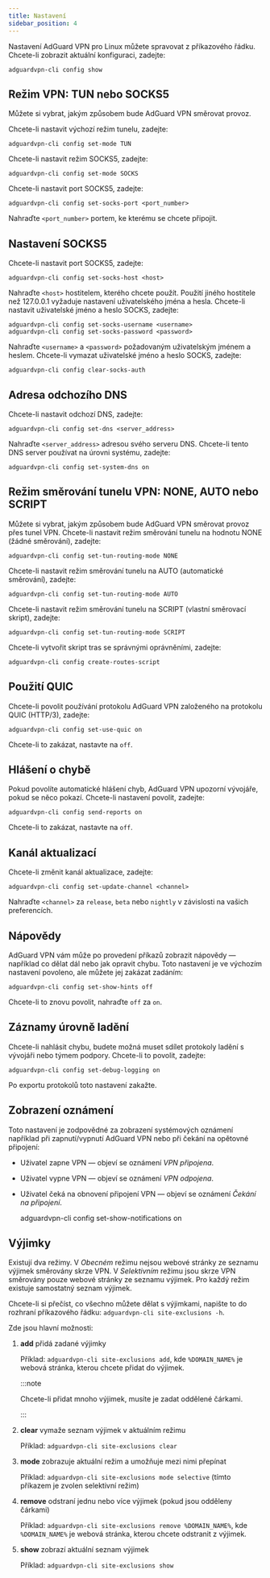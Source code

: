 ```yaml
---
title: Nastavení
sidebar_position: 4
---
```


Nastavení AdGuard VPN pro Linux můžete spravovat z příkazového řádku. Chcete-li zobrazit aktuální konfiguraci, zadejte:

```
adguardvpn-cli config show
```

## Režim VPN: TUN nebo SOCKS5

Můžete si vybrat, jakým způsobem bude AdGuard VPN směrovat provoz.

Chcete-li nastavit výchozí režim tunelu, zadejte:

```
adguardvpn-cli config set-mode TUN
```

Chcete-li nastavit režim SOCKS5, zadejte:

```
adguardvpn-cli config set-mode SOCKS
```

Chcete-li nastavit port SOCKS5, zadejte:

```
adguardvpn-cli config set-socks-port <port_number>
```

Nahraďte `<port_number>` portem, ke kterému se chcete připojit.

## Nastavení SOCKS5

Chcete-li nastavit port SOCKS5, zadejte:

```
adguardvpn-cli config set-socks-host <host>
```

Nahraďte `<host>` hostitelem, kterého chcete použít. Použití jiného hostitele než 127.0.0.1 vyžaduje nastavení uživatelského jména a hesla. Chcete-li nastavit uživatelské jméno a heslo SOCKS, zadejte:

```
adguardvpn-cli config set-socks-username <username>
adguardvpn-cli config set-socks-password <password>
```

Nahraďte `<username>` a `<password>` požadovaným uživatelským jménem a heslem. Chcete-li vymazat uživatelské jméno a heslo SOCKS, zadejte:

```
adguardvpn-cli config clear-socks-auth
```

## Adresa odchozího DNS

Chcete-li nastavit odchozí DNS, zadejte:

```
adguardvpn-cli config set-dns <server_address>
```

Nahraďte `<server_address>` adresou svého serveru DNS. Chcete-li tento DNS server používat na úrovni systému, zadejte:

```
adguardvpn-cli config set-system-dns on
```

## Režim směrování tunelu VPN: NONE, AUTO nebo SCRIPT

Můžete si vybrat, jakým způsobem bude AdGuard VPN směrovat provoz přes tunel VPN. Chcete-li nastavit režim směrování tunelu na hodnotu NONE (žádné směrování), zadejte:

```
adguardvpn-cli config set-tun-routing-mode NONE
```

Chcete-li nastavit režim směrování tunelu na AUTO (automatické směrování), zadejte:

```
adguardvpn-cli config set-tun-routing-mode AUTO
```

Chcete-li nastavit režim směrování tunelu na SCRIPT (vlastní směrovací skript), zadejte:

```
adguardvpn-cli config set-tun-routing-mode SCRIPT
```

Chcete-li vytvořit skript tras se správnými oprávněními, zadejte:

```
adguardvpn-cli config create-routes-script
```

## Použití QUIC

Chcete-li povolit používání protokolu AdGuard VPN založeného na protokolu QUIC (HTTP/3), zadejte:

```
adguardvpn-cli config set-use-quic on
```

Chcete-li to zakázat, nastavte na `off`.

## Hlášení o chybě

Pokud povolíte automatické hlášení chyb, AdGuard VPN upozorní vývojáře, pokud se něco pokazí. Chcete-li nastavení povolit, zadejte:

```
adguardvpn-cli config send-reports on
```

Chcete-li to zakázat, nastavte na `off`.

## Kanál aktualizací

Chcete-li změnit kanál aktualizace, zadejte:

```
adguardvpn-cli config set-update-channel <channel>
```

Nahraďte `<channel>` za `release`, `beta` nebo `nightly` v závislosti na vašich preferencích.

## Nápovědy

AdGuard VPN vám může po provedení příkazů zobrazit nápovědy — například co dělat dál nebo jak opravit chybu. Toto nastavení je ve výchozím nastavení povoleno, ale můžete jej zakázat zadáním:

```
adguardvpn-cli config set-show-hints off
```

Chcete-li to znovu povolit, nahraďte `off` za `on`.

## Záznamy úrovně ladění

Chcete-li nahlásit chybu, budete možná muset sdílet protokoly ladění s vývojáři nebo týmem podpory. Chcete-li to povolit, zadejte:

```
adguardvpn-cli config set-debug-logging on
```

Po exportu protokolů toto nastavení zakažte.

## Zobrazení oznámení

Toto nastavení je zodpovědné za zobrazení systémových oznámení například při zapnutí/vypnutí AdGuard VPN nebo při čekání na opětovné připojení:

- Uživatel zapne VPN — objeví se oznámení _VPN připojena_.
- Uživatel vypne VPN — objeví se oznámení _VPN odpojena_.
- Uživatel čeká na obnovení připojení VPN — objeví se oznámení _Čekání na připojení_.

  adguardvpn-cli config set-show-notifications on

## Výjimky

Existují dva režimy. V _Obecném_ režimu nejsou webové stránky ze seznamu výjimek směrovány skrze VPN. V _Selektivním_ režimu jsou skrze VPN směrovány pouze webové stránky ze seznamu výjimek. Pro každý režim existuje samostatný seznam výjimek.

Chcete-li si přečíst, co všechno můžete dělat s výjimkami, napište to do rozhraní příkazového řádku: `adguardvpn-cli site-exclusions -h`.

Zde jsou hlavní možnosti:

1. **add** přidá zadané výjimky

   Příklad: `adguardvpn-cli site-exclusions add`, kde `%DOMAIN_NAME%` je webová stránka, kterou chcete přidat do výjimek.

   :::note

   Chcete-li přidat mnoho výjimek, musíte je zadat oddělené čárkami.

   :::

2. **clear** vymaže seznam výjimek v aktuálním režimu

   Příklad: `adguardvpn-cli site-exclusions clear`

3. **mode** zobrazuje aktuální režim a umožňuje mezi nimi přepínat

   Příklad: `adguardvpn-cli site-exclusions mode selective` (tímto příkazem je zvolen selektivní režim)

4. **remove** odstraní jednu nebo více výjimek (pokud jsou odděleny čárkami)

   Příklad: `adguardvpn-cli site-exclusions remove %DOMAIN_NAME%`, kde `%DOMAIN_NAME%` je webová stránka, kterou chcete odstranit z výjimek.

5. **show** zobrazí aktuální seznam výjimek

   Příklad: `adguardvpn-cli site-exclusions show`
